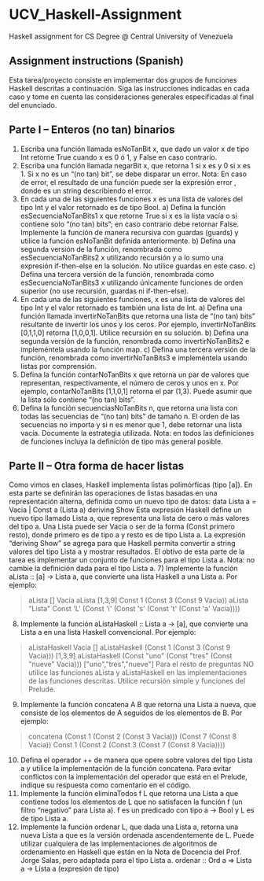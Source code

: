 # UCV_Haskell-Assignment
Haskell assignment for CS Degree @ Central University of Venezuela

Assignment instructions (Spanish)
---
Esta tarea/proyecto consiste en implementar dos grupos de funciones Haskell descritas a continuación. Siga las instrucciones indicadas en cada caso y tome en cuenta las consideraciones generales especificadas al final del enunciado.
## Parte I – Enteros (no tan) binarios
1) Escriba una función llamada esNoTanBit x, que dado un valor x de tipo Int retorne True cuando x es 0 ó 1, y False en caso contrario.
2) Escriba una función llamada negarBit x, que retorna 1 si x es y 0 si x es 1. Si x no es un “(no tan) bit”, se debe disparar un error.
Nota: En caso de error, el resultado de una función puede ser la expresión error <mensaje>, donde <mensaje> es un string
describiendo el error.
3) En cada una de las siguientes funciones x es una lista de valores del tipo Int y el valor retornado es de tipo Bool.
a) Defina la función esSecuenciaNoTanBits1 x que retorne True si x es la lista vacía o si contiene solo “(no tan) bits”; en caso contrario debe retornar False. Implemente la función de manera recursiva con guardas (guards) y utilice la función esNoTanBit definida anteriormente.
b) Defina una segunda versión de la función, renombrada como esSecuenciaNoTanBits2 x utilizando recursión y a lo sumo una expresión if-then-else en la solución. No utilice guardas en este caso.
c) Defina una tercera versión de la función, renombrada como esSecuenciaNoTanBits3 x utilizando únicamente funciones de orden superior (no use recursión, guardas ni if-then-else).
4) En cada una de las siguientes funciones, x es una lista de valores del tipo Int y el valor retornado es también una lista de Int.
a) Defina una función llamada invertirNoTanBits que retorna una lista de “(no tan) bits” resultante de invertir los unos y los ceros. Por ejemplo, invertirNoTanBits [0,1,1,0] retorna [1,0,0,1]. Utilice recursión en su solución.
b) Defina una segunda versión de la función, renombrada como invertirNoTanBits2 e impleméntela usando la función map. 
c) Defina una tercera versión de la función, renombrada como invertirNoTanBits3 e impleméntela usando listas por comprensión.
5) Defina la función contarNoTanBits x que retorna un par de valores que representan, respectivamente, el número de ceros y unos en x. Por ejemplo, contarNoTanBits [1,1,0,1] retorna el par (1,3). Puede asumir que la lista sólo contiene “(no tan) bits”.
6) Defina la función secuenciasNoTanBits n, que retorna una lista con todas las secuencias de “(no tan) bits” de tamaño n. El orden de las secuencias no importa y si n es menor que 1, debe retornar una lista vacía.
Documente la estrategia utilizada.
Nota: en todos las definiciones de funciones incluya la definición de tipo más general posible. 
## Parte II – Otra forma de hacer listas
Como vimos en clases, Haskell implementa listas polimórficas (tipo [a]). En esta parte se definirán las
operaciones de listas basadas en una representación alterna, definida como un nuevo tipo de datos:
data Lista a = Vacia | Const a (Lista a)
 deriving Show
Esta expresión Haskell define un nuevo tipo llamado Lista a, que representa una lista de cero o más valores
del tipo a. Una Lista puede ser Vacia o ser de la forma (Const primero resto), donde primero es de
tipo a y resto es de tipo Lista a. La expresión “deriving Show” se agrega para que Haskell permita
convertir a string valores del tipo Lista a y mostrar resultados.
El obtivo de esta parte de la tarea es implementar un conjunto de funciones para el tipo Lista a.
Nota: no cambie la definición dada para el tipo Lista a.
7) Implemente la función aLista :: [a] -> Lista a, que convierte una lista Haskell a una Lista a.
Por ejemplo:
> aLista []
Vacia
> aLista [1,3,9]
Const 1 (Const 3 (Const 9 Vacia))
> aLista "Lista"
Const 'L' (Const 'i' (Const 's' (Const 't' (Const 'a' Vacia))))
8) Implemente la función aListaHaskell :: Lista a -> [a], que convierte una Lista a en una lista
Haskell convencional. Por ejemplo:
> aListaHaskell Vacia
[]
> aListaHaskell (Const 1 (Const 3 (Const 9 Vacia)))
[1,3,9]
> aListaHaskell (Const "uno" (Const "tres" (Const "nueve" Vacia)))
["uno","tres","nueve"]
Para el resto de preguntas NO utilice las funciones aLista y aListaHaskell en las implementaciones de las
funciones descritas. Utilice recursión simple y funciones del Prelude.
9) Implemente la función concatena A B que retorna una Lista a nueva, que consiste de los elementos de
A seguidos de los elementos de B. Por ejemplo:
> concatena (Const 1 (Const 2 (Const 3 Vacia))) (Const 7 (Const 8 Vacia))
Const 1 (Const 2 (Const 3 (Const 7 (Const 8 Vacia))))
10) Defina el operador ++ de manera que opere sobre valores del tipo Lista a y utilice la implementación de
la función concatena. Para evitar conflictos con la implementación del operador que está en el Prelude,
indique su respuesta como comentario en el código.
11) Implemente la función eliminaTodos f L que retorna una Lista a que contiene todos los elementos
de L que no satisfacen la función f (un filtro “negativo” para Lista a). f es un predicado con tipo a ->
Bool y L es de tipo Lista a.
12) Implemente la función ordenar L, que dada una Lista a, retorna una nueva Lista a que es la versión
ordenada ascendentemente de L. Puede utilizar cualquiera de las implementaciones de algoritmos de
ordenamiento en Haskell que están en la Nota de Docencia del Prof. Jorge Salas, pero adaptada para el tipo
Lista a.
ordenar :: Ord a => Lista a -> Lista a (expresión de tipo)
